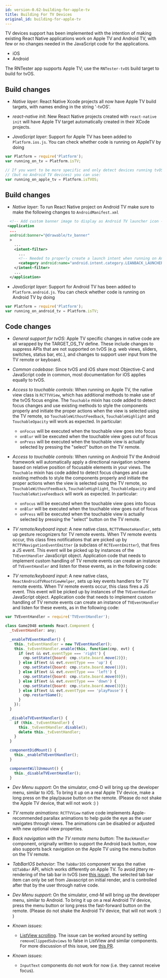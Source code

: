 ```yaml
---
id: version-0.62-building-for-apple-tv
title: Building For TV Devices
original_id: building-for-apple-tv
---
```


TV devices support has been implemented with the intention of making existing React Native applications work on Apple TV and Android TV, with few or no changes needed in the JavaScript code for the applications.

<div class="toggler">
  <ul role="tablist" id="toggle-platform">
    <li id="ios" class="button-ios" aria-selected="false" role="tab" tabindex="0" aria-controls="iostab" onclick="displayTab('platform', 'ios')">
      iOS
    </li>
    <li id="android" class="button-android" aria-selected="false" role="tab" tabindex="0" aria-controls="androidtab" onclick="displayTab('platform', 'android')">
      Android
    </li>
  </ul>
</div>

<block class="ios" />

The RNTester app supports Apple TV; use the `RNTester-tvOS` build target to build for tvOS.

## Build changes

- _Native layer_: React Native Xcode projects all now have Apple TV build targets, with names ending in the string '-tvOS'.

- _react-native init_: New React Native projects created with `react-native init` will have Apple TV target automatically created in their XCode projects.

- _JavaScript layer_: Support for Apple TV has been added to `Platform.ios.js`. You can check whether code is running on AppleTV by doing

```jsx
var Platform = require('Platform');
var running_on_tv = Platform.isTV;

// If you want to be more specific and only detect devices running tvOS
// (but no Android TV devices) you can use:
var running_on_apple_tv = Platform.isTVOS;
```

<block class="android" />

## Build changes

- _Native layer_: To run React Native project on Android TV make sure to make the following changes to `AndroidManifest.xml`

```xml
  <!-- Add custom banner image to display as Android TV launcher icon -->
 <application
  ...
  android:banner="@drawable/tv_banner"
  >
    ...
    <intent-filter>
      ...
      <!-- Needed to properly create a launch intent when running on Android TV -->
      <category android:name="android.intent.category.LEANBACK_LAUNCHER"/>
    </intent-filter>
    ...
  </application>
```

- _JavaScript layer_: Support for Android TV has been added to `Platform.android.js`. You can check whether code is running on Android TV by doing

```js
var Platform = require('Platform');
var running_on_android_tv = Platform.isTV;
```

<block class="ios android" />

## Code changes

<block class="ios" />

- _General support for tvOS_: Apple TV specific changes in native code are all wrapped by the TARGET_OS_TV define. These include changes to suppress APIs that are not supported on tvOS (e.g. web views, sliders, switches, status bar, etc.), and changes to support user input from the TV remote or keyboard.

- _Common codebase_: Since tvOS and iOS share most Objective-C and JavaScript code in common, most documentation for iOS applies equally to tvOS.

- _Access to touchable controls_: When running on Apple TV, the native view class is `RCTTVView`, which has additional methods to make use of the tvOS focus engine. The `Touchable` mixin has code added to detect focus changes and use existing methods to style the components properly and initiate the proper actions when the view is selected using the TV remote, so `TouchableWithoutFeedback`, `TouchableHighlight` and `TouchableOpacity` will work as expected. In particular:

  - `onFocus` will be executed when the touchable view goes into focus
  - `onBlur` will be executed when the touchable view goes out of focus
  - `onPress` will be executed when the touchable view is actually selected by pressing the "select" button on the TV remote.

<block class="android" />

- _Access to touchable controls_: When running on Android TV the Android framework will automatically apply a directional navigation scheme based on relative position of focusable elements in your views. The `Touchable` mixin has code added to detect focus changes and use existing methods to style the components properly and initiate the proper actions when the view is selected using the TV remote, so `TouchableWithoutFeedback`, `TouchableHighlight`, `TouchableOpacity` and `TouchableNativeFeedback` will work as expected. In particular:

  - `onFocus` will be executed when the touchable view goes into focus
  - `onBlur` will be executed when the touchable view goes out of focus
  - `onPress` will be executed when the touchable view is actually selected by pressing the "select" button on the TV remote.

<block class="ios" />

- _TV remote/keyboard input_: A new native class, `RCTTVRemoteHandler`, sets up gesture recognizers for TV remote events. When TV remote events occur, this class fires notifications that are picked up by `RCTTVNavigationEventEmitter` (a subclass of `RCTEventEmitter`), that fires a JS event. This event will be picked up by instances of the `TVEventHandler` JavaScript object. Application code that needs to implement custom handling of TV remote events can create an instance of `TVEventHandler` and listen for these events, as in the following code:

<block class="android">

- _TV remote/keyboard input_: A new native class, `ReactAndroidTVRootViewHelper`, sets up key events handlers for TV remote events. When TV remote events occur, this class fires a JS event. This event will be picked up by instances of the `TVEventHandler` JavaScript object. Application code that needs to implement custom handling of TV remote events can create an instance of `TVEventHandler` and listen for these events, as in the following code:

<block class="ios android">

```jsx
var TVEventHandler = require('TVEventHandler');

class Game2048 extends React.Component {
  _tvEventHandler: any;

  _enableTVEventHandler() {
    this._tvEventHandler = new TVEventHandler();
    this._tvEventHandler.enable(this, function(cmp, evt) {
      if (evt && evt.eventType === 'right') {
        cmp.setState({board: cmp.state.board.move(2)});
      } else if(evt && evt.eventType === 'up') {
        cmp.setState({board: cmp.state.board.move(1)});
      } else if(evt && evt.eventType === 'left') {
        cmp.setState({board: cmp.state.board.move(0)});
      } else if(evt && evt.eventType === 'down') {
        cmp.setState({board: cmp.state.board.move(3)});
      } else if(evt && evt.eventType === 'playPause') {
        cmp.restartGame();
      }
    });
  }

  _disableTVEventHandler() {
    if (this._tvEventHandler) {
      this._tvEventHandler.disable();
      delete this._tvEventHandler;
    }
  }

  componentDidMount() {
    this._enableTVEventHandler();
  }

  componentWillUnmount() {
    this._disableTVEventHandler();
  }
```

<block class="ios" />

- _Dev Menu support_: On the simulator, cmd-D will bring up the developer menu, similar to iOS. To bring it up on a real Apple TV device, make a long press on the play/pause button on the remote. (Please do not shake the Apple TV device, that will not work :) )

- _TV remote animations_: `RCTTVView` native code implements Apple-recommended parallax animations to help guide the eye as the user navigates through views. The animations can be disabled or adjusted with new optional view properties.

- _Back navigation with the TV remote menu button_: The `BackHandler` component, originally written to support the Android back button, now also supports back navigation on the Apple TV using the menu button on the TV remote.

- _TabBarIOS behavior_: The `TabBarIOS` component wraps the native `UITabBar` API, which works differently on Apple TV. To avoid jittery re-rendering of the tab bar in tvOS (see [this issue](https://github.com/facebook/react-native/issues/15081)), the selected tab bar item can only be set from Javascript on initial render, and is controlled after that by the user through native code.

<block class="android" />

- _Dev Menu support_: On the simulator, cmd-M will bring up the developer menu, similar to Android. To bring it up on a real Android TV device, press the menu button or long press the fast-forward button on the remote. (Please do not shake the Android TV device, that will not work :) )

<block class="ios" />

- _Known issues_:

  - [ListView scrolling](https://github.com/facebook/react-native/issues/12793). The issue can be worked around by setting `removeClippedSubviews` to false in ListView and similar components. For more discussion of this issue, see [this PR](https://github.com/facebook/react-native/pull/12944).

<block class="android" />

- _Known issues_:

  - `InputText` components do not work for now (i.e. they cannot receive focus).
